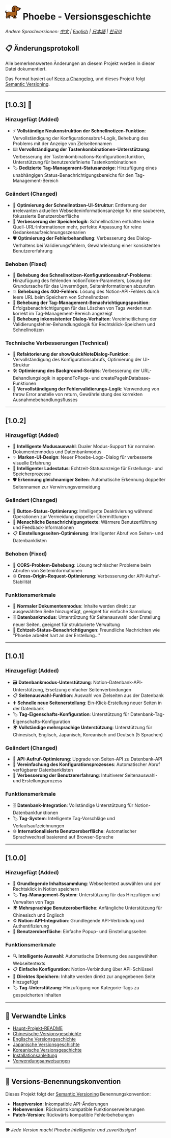 # ![Logo](../icons/icon48.png) Phoebe - Versionsgeschichte

*Andere Sprachversionen: [中文](CHANGELOG.md) | [English](CHANGELOG_en.md) | [日本語](CHANGELOG_ja.md) | [한국어](CHANGELOG_ko.md)*

## 📋 Änderungsprotokoll

Alle bemerkenswerten Änderungen an diesem Projekt werden in dieser Datei dokumentiert.

Das Format basiert auf [Keep a Changelog](https://keepachangelog.com/de/1.0.0/),
und dieses Projekt folgt [Semantic Versioning](https://semver.org/lang/de/).

---

## [1.0.3] 🎉

### Hinzugefügt (Added)
- ⚡ **Vollständige Neukonstruktion der Schnellnotizen-Funktion**: Vervollständigung der Konfigurationsabruf-Logik, Behebung des Problems mit der Anzeige von Zielseitennamen
- ⌨️ **Vervollständigung der Tastenkombinationen-Unterstützung**: Verbesserung der Tastenkombinations-Konfigurationsfunktion, Unterstützung für benutzerdefinierte Tastenkombinationen
- 🏷️ **Dedizierte Tag-Management-Statusanzeige**: Hinzufügung eines unabhängigen Status-Benachrichtigungsbereichs für den Tag-Management-Bereich

### Geändert (Changed)
- 🎨 **Optimierung der Schnellnotizen-UI-Struktur**: Entfernung der irrelevanten aktuellen Webseiteninformationsanzeige für eine sauberere, fokussierte Benutzeroberfläche
- 💾 **Verbesserung der Speicherlogik**: Schnellnotizen enthalten keine Quell-URL-Informationen mehr, perfekte Anpassung für reine Gedankenaufzeichnungsszenarien
- 🛡️ **Optimierung der Fehlerbehandlung**: Verbesserung des Dialog-Verhaltens bei Validierungsfehlern, Gewährleistung einer konsistenten Benutzererfahrung

### Behoben (Fixed)
- 🔧 **Behebung des Schnellnotizen-Konfigurationsabruf-Problems**: Hinzufügung des fehlenden notionToken-Parameters, Lösung der Grundursache für das Unvermögen, Seiteninformationen abzurufen
- 💥 **Behebung des 400-Fehlers**: Lösung des Notion-API-Fehlers durch leere URL beim Speichern von Schnellnotizen
- 📍 **Behebung der Tag-Management-Benachrichtigungsposition**: Erfolgsbenachrichtigungen für das Löschen von Tags werden nun korrekt im Tag-Management-Bereich angezeigt
- 🔄 **Behebung inkonsistenter Dialog-Verhalten**: Vereinheitlichung der Validierungsfehler-Behandlungslogik für Rechtsklick-Speichern und Schnellnotizen

### Technische Verbesserungen (Technical)
- 🔄 **Refaktorierung der showQuickNoteDialog-Funktion**: Vervollständigung des Konfigurationsabrufs, Optimierung der UI-Struktur
- 🛠️ **Optimierung des Background-Scripts**: Verbesserung der URL-Behandlungslogik in appendToPage- und createPageInDatabase-Funktionen
- 📝 **Vervollständigung der Fehlervalidierungs-Logik**: Verwendung von throw Error anstelle von return, Gewährleistung des korrekten Ausnahmebehandlungsflusses

---

## [1.0.2]

### Hinzugefügt (Added)
- 🎯 **Intelligente Modusauswahl**: Dualer Modus-Support für normalen Dokumentenmodus und Datenbankmodus
- ✨ **Marken-UI-Design**: Neuer Phoebe-Logo-Dialog für verbesserte visuelle Erfahrung
- 🔄 **Intelligenter Ladestatus**: Echtzeit-Statusanzeige für Erstellungs- und Speicherprozesse
- 🛡️ **Erkennung gleichnamiger Seiten**: Automatische Erkennung doppelter Seitennamen zur Verwirrungsvermeidung

### Geändert (Changed)
- 🎨 **Button-Status-Optimierung**: Intelligente Deaktivierung während Operationen zur Vermeidung doppelter Übermittlungen
- 💬 **Menschliche Benachrichtigungstexte**: Wärmere Benutzerführung und Feedback-Informationen
- 📋 **Einstellungsseiten-Optimierung**: Intelligenter Abruf von Seiten- und Datenbanklisten

### Behoben (Fixed)
- 🔧 **CORS-Problem-Behebung**: Lösung technischer Probleme beim Abrufen von Seiteninformationen
- 🌐 **Cross-Origin-Request-Optimierung**: Verbesserung der API-Aufruf-Stabilität

### Funktionsmerkmale
- 📄 **Normaler Dokumentenmodus**: Inhalte werden direkt zur ausgewählten Seite hinzugefügt, geeignet für einfache Sammlung
- 🗄️ **Datenbankmodus**: Unterstützung für Seitenauswahl oder Erstellung neuer Seiten, geeignet für strukturierte Verwaltung
- 🎨 **Echtzeit-Status-Benachrichtigungen**: Freundliche Nachrichten wie "Phoebe arbeitet hart an der Erstellung..."

---

## [1.0.1]

### Hinzugefügt (Added)
- 🗃️ **Datenbankmodus-Unterstützung**: Notion-Datenbank-API-Unterstützung, Ersetzung einfacher Seitenverbindungen
- 📋 **Seitenauswahl-Funktion**: Auswahl von Zielseiten aus der Datenbank
- ➕ **Schnelle neue Seitenerstellung**: Ein-Klick-Erstellung neuer Seiten in der Datenbank
- 🏷️ **Tag-Eigenschafts-Konfiguration**: Unterstützung für Datenbank-Tag-Eigenschafts-Konfiguration
- 🌍 **Vollständige mehrsprachige Unterstützung**: Unterstützung für Chinesisch, Englisch, Japanisch, Koreanisch und Deutsch (5 Sprachen)

### Geändert (Changed)
- 🔄 **API-Aufruf-Optimierung**: Upgrade von Seiten-API zu Datenbank-API
- 📝 **Vereinfachung des Konfigurationsprozesses**: Automatischer Abruf verfügbarer Datenbanklisten
- 🎯 **Verbesserung der Benutzererfahrung**: Intuitiverer Seitenauswahl- und Erstellungsprozess

### Funktionsmerkmale
- 🗄️ **Datenbank-Integration**: Vollständige Unterstützung für Notion-Datenbankfunktionen
- 🏷️ **Tag-System**: Intelligente Tag-Vorschläge und Verlaufsaufzeichnungen
- 🌐 **Internationalisierte Benutzeroberfläche**: Automatischer Sprachwechsel basierend auf Browser-Sprache

---

## [1.0.0]

### Hinzugefügt (Added)
- 📝 **Grundlegende Inhaltssammlung**: Webseitentext auswählen und per Rechtsklick in Notion speichern
- 🏷️ **Tag-Management-System**: Unterstützung für das Hinzufügen und Verwalten von Tags
- 🌍 **Mehrsprachige Benutzeroberfläche**: Anfängliche Unterstützung für Chinesisch und Englisch
- ⚙️ **Notion-API-Integration**: Grundlegende API-Verbindung und Authentifizierung
- 🎨 **Benutzeroberfläche**: Einfache Popup- und Einstellungsseiten

### Funktionsmerkmale
- 🔍 **Intelligente Auswahl**: Automatische Erkennung des ausgewählten Webseitentexts
- 📋 **Einfache Konfiguration**: Notion-Verbindung über API-Schlüssel
- 💾 **Direktes Speichern**: Inhalte werden direkt zur angegebenen Seite hinzugefügt
- 🏷️ **Tag-Unterstützung**: Hinzufügung von Kategorie-Tags zu gespeicherten Inhalten

---

## 🔗 Verwandte Links

- [Haupt-Projekt-README](README_de.md)
- [Chinesische Versionsgeschichte](CHANGELOG.md)
- [Englische Versionsgeschichte](CHANGELOG_en.md)
- [Japanische Versionsgeschichte](CHANGELOG_ja.md)
- [Koreanische Versionsgeschichte](CHANGELOG_ko.md)
- [Installationsanleitung](README_de.md#🚀-installationsschritte)
- [Verwendungsanweisungen](README_de.md#📱-verwendung)

---

## 📝 Versions-Benennungskonvention

Dieses Projekt folgt der [Semantic Versioning](https://semver.org/lang/de/) Benennungskonvention:

- **Hauptversion**: Inkompatible API-Änderungen
- **Nebenversion**: Rückwärts kompatible Funktionserweiterungen
- **Patch-Version**: Rückwärts kompatible Fehlerbehebungen

---

*🐕 Jede Version macht Phoebe intelligenter und zuverlässiger!* 